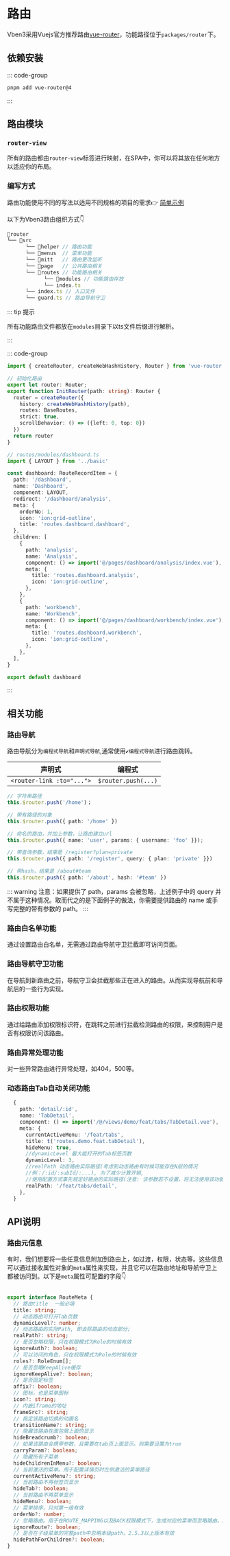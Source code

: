 # 路由

Vben3采用Vuejs官方推荐路由[vue-router](https://router.vuejs.org/)，功能路径位于`packages/router`下。

## 依赖安装

::: code-group

```bash [pnpm]
pnpm add vue-router@4
```
:::

## 路由模块

### `router-view`

所有的路由都由`router-view`标签进行映射，在SPA中，你可以将其放在任何地方以适应你的布局。

### 编写方式

路由功能使用不同的写法以适用不同规格的项目的需求:point_right: [简单示例](https://router.vuejs.org/guide/)

以下为Vben3路由组织方式:point_down:

```js
📁router
└── 📁src
      └── 📁helper // 路由功能
      └── 📁menus  // 菜单功能 
      └── 📁mitt   // 路由更改监听 
      └── 📁page   // 公共路由相关
      └── 📁routes // 功能路由相关
            └── 📁modules // 功能路由存放
            └── index.ts
      └── index.ts // 入口文件
      └── guard.ts // 路由导航守卫
```

::: tip  提示

所有功能路由文件都放在`modules`目录下以ts文件后缀进行解析。

:::

::: code-group

```ts [index.ts]
import { createRouter, createWebHashHistory, Router } from 'vue-router'

// 初始化路由
export let router: Router;
export function InitRouter(path: string): Router {
  router = createRouter({
    history: createWebHashHistory(path),
    routes: BaseRoutes,
    strict: true,
    scrollBehavior: () => ({left: 0, top: 0})
  })
  return router
}
```

```ts [dashboard.ts]
// routes/modules/dashboard.ts
import { LAYOUT } from '../basic'

const dashboard: RouteRecordItem = {
  path: '/dashboard',
  name: 'Dashboard',
  component: LAYOUT,
  redirect: '/dashboard/analysis',
  meta: {
    orderNo: 1,
    icon: 'ion:grid-outline',
    title: 'routes.dashboard.dashboard',
  },
  children: [
    {
      path: 'analysis',
      name: 'Analysis',
      component: () => import('@/pages/dashboard/analysis/index.vue'),
      meta: {
        title: 'routes.dashboard.analysis',
        icon: 'ion:grid-outline',
      },
    },
    {
      path: 'workbench',
      name: 'Workbench',
      component: () => import('@/pages/dashboard/workbench/index.vue'),
      meta: {
        title: 'routes.dashboard.workbench',
        icon: 'ion:grid-outline',
      },
    },
  ],
}

export default dashboard

```
:::

## 相关功能

### 路由导航

路由导航分为`编程式导航`和`声明式导航`,通常使用`✔️编程式导航`进行路由跳转。

|           声明式           |       编程式         |
|-------------------------- | ------------------- |
| `<router-link :to="...">` | `$router.push(...)` |

```ts
// 字符串路径
this.$router.push('/home')；

// 带有路径的对象
this.$router.push({ path: '/home' })

// 命名的路由，并加上参数，让路由建立url
this.$router.push({ name: 'user', params: { username: 'foo' }});

// 带查询参数，结果是 /register?plan=private
this.$router.push({ path: '/register', query: { plan: 'private' }})

// 带hash，结果是 /about#team
this.$router.push({ path: '/about', hash: '#team' })
```

::: warning
注意：如果提供了 path，params 会被忽略，上述例子中的 query 并不属于这种情况。取而代之的是下面例子的做法，你需要提供路由的 name 或手写完整的带有参数的 path。
:::

### 路由白名单功能

通过设置路由白名单，无需通过路由导航守卫拦截即可访问页面。


### 路由导航守卫功能

在导航到新路由之前，导航守卫会拦截那些正在进入的路由。从而实现导航前和导航后的一些行为实现。

### 路由权限功能

通过给路由添加权限标识符，在跳转之前进行拦截检测路由的权限，来控制用户是否有权限访问该路由。

### 路由异常处理功能

对一些异常路由进行异常处理，如404，500等。

### 动态路由Tab自动关闭功能

```ts
  {
    path: 'detail/:id',
    name: 'TabDetail',
    component: () => import('/@/views/demo/feat/tabs/TabDetail.vue'),
    meta: {
      currentActiveMenu: '/feat/tabs',
      title: t('routes.demo.feat.tabDetail'),
      hideMenu: true,
      //dynamicLevel 最大能打开的Tab标签页数
      dynamicLevel: 3,
      //realPath 动态路由实际路径(考虑到动态路由有时候可能存在N层的情况
      //例：/:id/:subId/:...), 为了减少计算开销, 
      //使用配置方式事先规定好路由的实际路径(注意: 该参数若不设置，将无法使用该功能)
      realPath: '/feat/tabs/detail',
    },
  }
```


## API说明

### 路由元信息

有时，我们想要将一些任意信息附加到路由上，如过渡，权限，状态等。这些信息可以通过接收属性对象的`meta`属性来实现，并且它可以在路由地址和导航守卫上都被访问到。以下是`meta`属性可配置的字段:point_down:
```ts

export interface RouteMeta {
  // 路由title  一般必填
  title: string;
  // 动态路由可打开Tab页数
  dynamicLevel?: number;
  // 动态路由的实际Path, 即去除路由的动态部分;
  realPath?: string;
  // 是否忽略权限，只在权限模式为Role的时候有效
  ignoreAuth?: boolean;
  // 可以访问的角色，只在权限模式为Role的时候有效
  roles?: RoleEnum[];
  // 是否忽略KeepAlive缓存
  ignoreKeepAlive?: boolean;
  // 是否固定标签
  affix?: boolean;
  // 图标，也是菜单图标
  icon?: string;
  // 内嵌iframe的地址
  frameSrc?: string;
  // 指定该路由切换的动画名
  transitionName?: string;
  // 隐藏该路由在面包屑上面的显示
  hideBreadcrumb?: boolean;
  // 如果该路由会携带参数，且需要在tab页上面显示。则需要设置为true
  carryParam?: boolean;
  // 隐藏所有子菜单
  hideChildrenInMenu?: boolean;
  // 当前激活的菜单。用于配置详情页时左侧激活的菜单路径
  currentActiveMenu?: string;
  // 当前路由不再标签页显示
  hideTab?: boolean;
  // 当前路由不再菜单显示
  hideMenu?: boolean;
  // 菜单排序，只对第一级有效
  orderNo?: number;
  // 忽略路由。用于在ROUTE_MAPPING以及BACK权限模式下，生成对应的菜单而忽略路由。2.5.3以上版本有效
  ignoreRoute?: boolean;
  // 是否在子级菜单的完整path中忽略本级path。2.5.3以上版本有效
  hidePathForChildren?: boolean;
}
```
